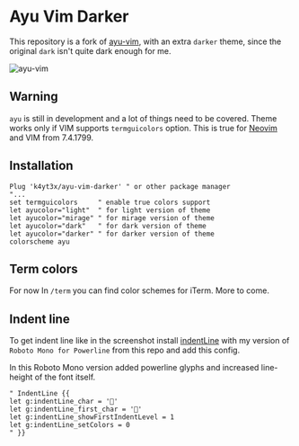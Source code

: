 # Ayu Vim Darker

This repository is a fork of [ayu-vim](https://github.com/ayu-theme/ayu-vim), with an extra `darker` theme, since the original `dark` isn't quite dark enough for me.

![ayu-vim](http://i.imgur.com/7vnF4Na.png)

## Warning

`ayu` is still in development and a lot of things need to be covered. Theme works only if VIM supports `termguicolors` option. This is true for [Neovim](https://neovim.io) and VIM from 7.4.1799.

## Installation

```VimL
Plug 'k4yt3x/ayu-vim-darker' " or other package manager
"...
set termguicolors     " enable true colors support
let ayucolor="light"  " for light version of theme
let ayucolor="mirage" " for mirage version of theme
let ayucolor="dark"   " for dark version of theme
let ayucolor="darker" " for darker version of theme
colorscheme ayu
```

## Term colors

For now In `/term` you can find color schemes for iTerm. More to come.

## Indent line

To get indent line like in the screenshot install [indentLine](https://github.com/Yggdroot/indentLine) with my version of `Roboto Mono for Powerline` from this repo and add this config.

In this Roboto Mono version added powerline glyphs and increased line-height of the font itself.

```VimL
" IndentLine {{
let g:indentLine_char = ''
let g:indentLine_first_char = ''
let g:indentLine_showFirstIndentLevel = 1
let g:indentLine_setColors = 0
" }}
```
